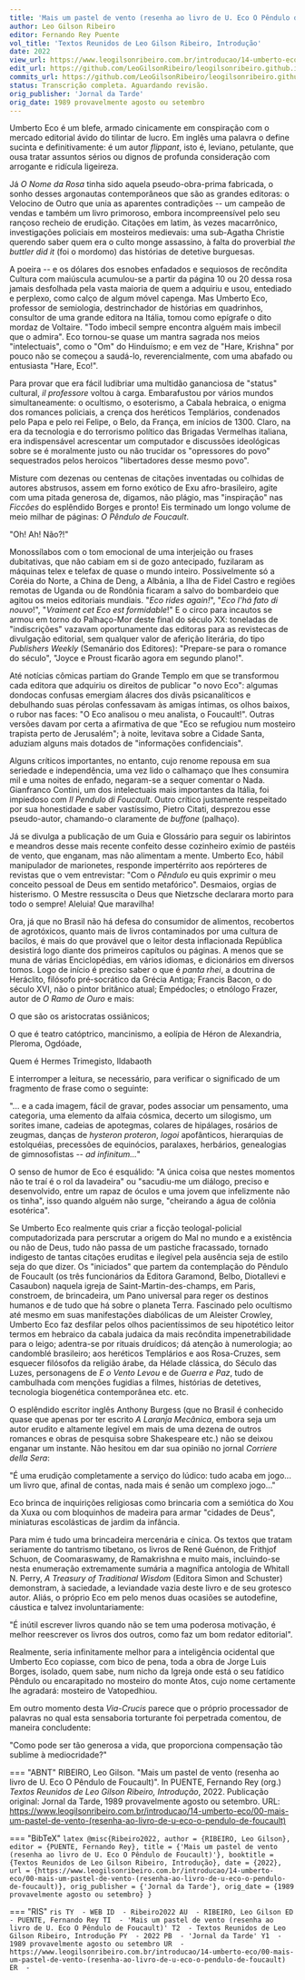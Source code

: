 ```yaml
---
title: 'Mais um pastel de vento (resenha ao livro de U. Eco O Pêndulo de Foucault)'
author: Leo Gilson Ribeiro
editor: Fernando Rey Puente
vol_title: 'Textos Reunidos de Leo Gilson Ribeiro, Introdução'
date: 2022
view_url: https://www.leogilsonribeiro.com.br/introducao/14-umberto-eco/00-mais-um-pastel-de-vento-(resenha-ao-livro-de-u-eco-o-pendulo-de-foucault)
edit_url: https://github.com/LeoGilsonRibeiro/leogilsonribeiro.github.io/edit/main//docs/markdown/introducao/14-umberto-eco/00-mais-um-pastel-de-vento-(resenha-ao-livro-de-u-eco-o-pendulo-de-foucault).md
commits_url: https://github.com/LeoGilsonRibeiro/leogilsonribeiro.github.io/commits/main/docs/markdown/introducao/14-umberto-eco/00-mais-um-pastel-de-vento-(resenha-ao-livro-de-u-eco-o-pendulo-de-foucault).md
status: Transcrição completa. Aguardando revisão.
orig_publisher: 'Jornal da Tarde'
orig_date: 1989 provavelmente agosto ou setembro
---
```


Umberto Eco é um blefe, armado cinicamente em conspiração com o mercado editorial ávido do tilintar de lucro. Em inglês uma palavra o define sucinta e definitivamente: é um autor *flippant*, isto é, leviano, petulante, que ousa tratar assuntos sérios ou dignos de profunda consideração com arrogante e ridícula ligeireza.

Já *O Nome da Rosa* tinha sido aquela pseudo-obra-prima fabricada, o sonho desses argonautas contemporâneos que são as grandes editoras: o Velocino de Outro que unia as aparentes contradições -- um campeão de vendas e também um livro primoroso, embora incompreensível pelo seu rançoso recheio de erudição. Citações em latim, às vezes macarrônico, investigações policiais em mosteiros medievais: uma sub-Agatha Christie querendo saber quem era o culto monge assassino, à falta do proverbial *the buttler did it* (foi o mordomo) das histórias de detetive burguesas.

A poeira -- e os dólares dos esnobes enfadados e sequiosos de recôndita Cultura com maiúscula acumulou-se a partir da página 10 ou 20 dessa rosa jamais desfolhada pela vasta maioria de quem a adquiriu e usou, entediado e perplexo, como calço de algum móvel capenga. Mas Umberto Eco, professor de semiologia, destrinchador de histórias em quadrinhos, consultor de uma grande editora na Itália, tomou como epígrafe o dito mordaz de Voltaire. "Todo imbecil sempre encontra alguém mais imbecil que o admira". Eco tornou-se quase um mantra sagrada nos meios "intelectuais", como o "Om" do Hinduísmo; e em vez de "Hare, Krishna" por pouco não se começou a saudá-lo, reverencialmente, com uma abafado ou entusiasta "Hare, Eco!".

Para provar que era fácil ludibriar uma multidão gananciosa de "status" cultural, *il professore* voltou à carga. Embarafustou por vários mundos simultaneamente: o ocultismo, o esoterismo, a Cabala hebraica, o enigma dos romances policiais, a crença dos heréticos Templários, condenados pelo Papa e pelo rei Felipe, o Belo, da França, em inícios de 1300. Claro, na era da tecnologia e do terrorismo político das Brigadas Vermelhas italiana, era indispensável acrescentar um computador e discussões ideológicas sobre se é moralmente justo ou não trucidar os "opressores do povo" sequestrados pelos heroicos "libertadores desse mesmo povo".

Misture com dezenas ou centenas de citações inventadas ou colhidas de autores abstrusos, assem em forno exótico de Exu afro-brasileiro, agite com uma pitada generosa de, digamos, não plágio, mas "inspiração" nas *Ficcões* do esplêndido Borges e pronto! Eis terminado um longo volume de meio milhar de páginas: *O Pêndulo de Foucault*.

"Oh! Ah! Não?!"

Monossílabos com o tom emocional de uma interjeição ou frases dubitativas, que não cabiam em si de gozo antecipado, fuzilaram as máquinas telex e telefax de quase o mundo inteiro. Possivelmente só a Coréia do Norte, a China de Deng, a Albânia, a Ilha de Fidel Castro e regiões remotas de Uganda ou de Rondônia ficaram a salvo do bombardeio que agitou os meios editoriais mundiais. "*Eco rides again!*", "*Eco l'há fato di nouvo*!", "*Vraiment cet Eco est formidable*!" E o circo para incautos se armou em torno do Palhaço-Mor deste final do século XX: toneladas de "indiscrições" vazavam oportunamente das editoras para as revistecas de divulgação editorial, sem qualquer valor de aferição literária, do tipo *Publishers Weekly* (Semanário dos Editores): "Prepare-se para o romance do século", "Joyce e Proust ficarão agora em segundo plano!".

Até notícias cômicas partiam do Grande Templo em que se transformou cada editora que adquiriu os direitos de publicar "o novo Eco": algumas dondocas confusas emergiam álacres dos divãs psicanalíticos e debulhando suas pérolas confessavam às amigas íntimas, os olhos baixos, o rubor nas faces: "O Eco analisou o meu analista, o Foucault!". Outras versões davam por certa a afirmativa de que "Eco se refugiou num mosteiro trapista perto de Jerusalém"; à noite, levitava sobre a Cidade Santa, aduziam alguns mais dotados de "informações confidenciais".

Alguns críticos importantes, no entanto, cujo renome repousa em sua seriedade e independência, uma vez lido o calhamaço que lhes consumira mil e uma noites de enfado, negaram-se a sequer comentar o Nada. Gianfranco Contini, um dos intelectuais mais importantes da Itália, foi impiedoso com *Il Pendulo di Foucault*. Outro crítico justamente respeitado por sua honestidade e saber vastíssimo, Pietro Citati, desprezou esse pseudo-autor, chamando-o claramente de *buffone* (palhaço).

Já se divulga a publicação de um Guia e Glossário para seguir os labirintos e meandros desse mais recente confeito desse cozinheiro exímio de pastéis de vento, que enganam, mas não alimentam a mente. Umberto Eco, hábil manipulador de marionetes, responde impertérrito aos repórteres de revistas que o vem entrevistar: "Com o *Pêndulo* eu quis exprimir o meu conceito pessoal de Deus em sentido metafórico". Desmaios, orgias de histerismo. O Mestre ressuscita o Deus que Nietzsche declarara morto para todo o sempre! Aleluia! Que maravilha!

Ora, já que no Brasil não há defesa do consumidor de alimentos, recobertos de agrotóxicos, quanto mais de livros contaminados por uma cultura de bacilos, é mais do que provável que o leitor desta inflacionada República desistirá logo diante dos primeiros capítulos ou páginas. A menos que se muna de várias Enciclopédias, em vários idiomas, e dicionários em diversos tomos. Logo de início é preciso saber o que é *panta rhei*, a doutrina de Heráclito, filósofo pré-socrático da Grécia Antiga; Francis Bacon, o do século XVI, não o pintor britânico atual; Empédocles; o etnólogo Frazer, autor de *O Ramo de Ouro* e mais:

O que são os aristocratas ossiânicos;

O que é teatro catóptrico, mancinismo, a eolípia de Héron de Alexandria, Pleroma, Ogdóade,

Quem é Hermes Trimegisto, Ildabaoth

E interromper a leitura, se necessário, para verificar o significado de um fragmento de frase como o seguinte:

"\... e a cada imagem, fácil de gravar, podes associar um pensamento, uma categoria, uma elemento da alfaia cósmica, decerto um silogismo, um sorites imane, cadeias de apotegmas, colares de hipálages, rosários de zeugmas, danças de *hysteron proteron*, *logoi* apofânticos, hierarquias de estolquéias, precessões de equinócios, paralaxes, herbários, genealogias de gimnosofistas -- *ad infinitum\...*"

O senso de humor de Eco é esquálido: "A única coisa que nestes momentos não te traí é o rol da lavadeira" ou "sacudiu-me um diálogo, preciso e desenvolvido, entre um rapaz de óculos e uma jovem que infelizmente não os tinha", isso quando alguém não surge, "cheirando a água de colônia esotérica".

Se Umberto Eco realmente quis criar a ficção teologal-policial computadorizada para perscrutar a origem do Mal no mundo e a existência ou não de Deus, tudo não passa de um pastiche fracassado, tornado indigesto de tantas citações eruditas e ilegível pela ausência seja de estilo seja do que dizer. Os "iniciados" que partem da contemplação do Pêndulo de Foucault (os três funcionários da Editora Garamond, Belbo, Diotallevi e Casaubon) naquela igreja de Saint-Martin-des-champs, em Paris, constroem, de brincadeira, um Pano universal para reger os destinos humanos e de tudo que há sobre o planeta Terra. Fascinado pelo ocultismo até mesmo em suas manifestações diabólicas de um Aleister Crowley, Umberto Eco faz desfilar pelos olhos pacientíssimos de seu hipotético leitor termos em hebraico da cabala judaica da mais recôndita impenetrabilidade para o leigo; adentra-se por rituais druídicos; dá atenção à numerologia; ao candomblé brasileiro; aos heréticos Templários e aos Rosa-Cruzes, sem esquecer filósofos da religião árabe, da Hélade clássica, do Século das Luzes, personagens de *E o Vento Levou* e de *Guerra e Paz*, tudo de cambulhada com menções fugidias a filmes, histórias de detetives, tecnologia biogenética contemporânea etc. etc.

O esplêndido escritor inglês Anthony Burgess (que no Brasil é conhecido quase que apenas por ter escrito *A Laranja Mecânica*, embora seja um autor erudito e altamente legível em mais de uma dezena de outros romances e obras de pesquisa sobre Shakespeare etc.) não se deixou enganar um instante. Não hesitou em dar sua opinião no jornal *Corriere della Sera*:

"É uma erudição completamente a serviço do lúdico: tudo acaba em jogo\... um livro que, afinal de contas, nada mais é senão um complexo jogo\..."

Eco brinca de inquirições religiosas como brincaria com a semiótica do Xou da Xuxa ou com bloquinhos de madeira para armar "cidades de Deus", miniaturas escolásticas de jardim da infância.

Para mim é tudo uma brincadeira mercenária e cínica. Os textos que tratam seriamente do tantrismo tibetano, os livros de René Guénon, de Frithjof Schuon, de Coomaraswamy, de Ramakrishna e muito mais, incluindo-se nesta enumeração extremamente sumária a magnífica antologia de Whitall N. Perry, *A Treasury of Traditional Wisdom* (Editora Simon and Schuster) demonstram, à saciedade, a leviandade vazia deste livro e de seu grotesco autor. Aliás, o próprio Eco em pelo menos duas ocasiões se autodefine, cáustica e talvez involuntariamente:

"É inútil escrever livros quando não se tem uma poderosa motivação, é melhor reescrever os livros dos outros, como faz um bom redator editorial".

Realmente, seria infinitamente melhor para a inteligência ocidental que Umberto Eco copiasse, com bico de pena, toda a obra de Jorge Luis Borges, isolado, quem sabe, num nicho da Igreja onde está o seu fatídico Pêndulo ou encarapitado no mosteiro do monte Atos, cujo nome certamente lhe agradará: mosteiro de Vatopedhiou.

Em outro momento desta *Via-Crucis* parece que o próprio processador de palavras no qual esta sensaboria torturante foi perpetrada comentou, de maneira concludente:

"Como pode ser tão generosa a vida, que proporciona compensação tão sublime à mediocridade?"


=== "ABNT"
    RIBEIRO, Leo Gilson. "Mais um pastel de vento (resenha ao livro de U. Eco O Pêndulo de Foucault)". In PUENTE, Fernando Rey (org.) <em>Textos Reunidos de Leo Gilson Ribeiro, Introdução</em>, 2022. Publicação original: Jornal da Tarde, 1989 provavelmente agosto ou setembro. URL: <a href="stable_url">https://www.leogilsonribeiro.com.br/introducao/14-umberto-eco/00-mais-um-pastel-de-vento-(resenha-ao-livro-de-u-eco-o-pendulo-de-foucault)</a>

=== "BibTeX"
    ```latex
    @misc{Ribeiro2022,
    author = {RIBEIRO, Leo Gilson},
    editor = {PUENTE, Fernando Rey},
    title = {'Mais um pastel de vento (resenha ao livro de U. Eco O Pêndulo de Foucault)'},
    booktitle = {Textos Reunidos de Leo Gilson Ribeiro, Introdução},
    date = {2022},
    url = {https://www.leogilsonribeiro.com.br/introducao/14-umberto-eco/00-mais-um-pastel-de-vento-(resenha-ao-livro-de-u-eco-o-pendulo-de-foucault)},
    orig_publisher = {'Jornal da Tarde'},
    orig_date = {1989 provavelmente agosto ou setembro}
    }
    ```

=== "RIS"
    ```ris
    TY  - WEB
    ID  - Ribeiro2022
    AU  - RIBEIRO, Leo Gilson
    ED  - PUENTE, Fernando Rey
    TI  - 'Mais um pastel de vento (resenha ao livro de U. Eco O Pêndulo de Foucault)'
    T2  - Textos Reunidos de Leo Gilson Ribeiro, Introdução
    PY  - 2022
    PB  - 'Jornal da Tarde'
    Y1  - 1989 provavelmente agosto ou setembro
    UR  - https://www.leogilsonribeiro.com.br/introducao/14-umberto-eco/00-mais-um-pastel-de-vento-(resenha-ao-livro-de-u-eco-o-pendulo-de-foucault)
    ER  - 
    ```
